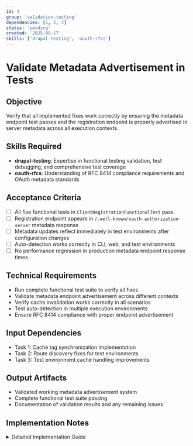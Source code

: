 ```yaml
---
id: 4
group: 'validation-testing'
dependencies: [1, 2, 3]
status: 'pending'
created: '2025-09-17'
skills: ['drupal-testing', 'oauth-rfcs']
---
```


# Validate Metadata Advertisement in Tests

## Objective

Verify that all implemented fixes work correctly by ensuring the metadata endpoint test passes and the registration endpoint is properly advertised in server metadata across all execution contexts.

## Skills Required

- **drupal-testing**: Expertise in functional testing validation, test debugging, and comprehensive test coverage
- **oauth-rfcs**: Understanding of RFC 8414 compliance requirements and OAuth metadata standards

## Acceptance Criteria

- [ ] All five functional tests in `ClientRegistrationFunctionalTest` pass
- [ ] Registration endpoint appears in `/.well-known/oauth-authorization-server` metadata response
- [ ] Metadata updates reflect immediately in test environments after configuration changes
- [ ] Auto-detection works correctly in CLI, web, and test environments
- [ ] No performance regression in production metadata endpoint response times

## Technical Requirements

- Run complete functional test suite to verify all fixes
- Validate metadata endpoint advertisement across different contexts
- Verify cache invalidation works correctly in all scenarios
- Test auto-detection in multiple execution environments
- Ensure RFC 8414 compliance with proper endpoint advertisement

## Input Dependencies

- Task 1: Cache tag synchronization implementation
- Task 2: Route discovery fixes for test environments
- Task 3: Test environment cache handling improvements

## Output Artifacts

- Validated working metadata advertisement system
- Complete functional test suite passing
- Documentation of validation results and any remaining issues

## Implementation Notes

<details>
<summary>Detailed Implementation Guide</summary>

### Comprehensive Validation Strategy

This task focuses on validation rather than implementation. It ensures all previous fixes work together correctly.

### Key Validation Areas

1. **Functional Test Validation**:

   ```bash
   # Run the specific failing test
   vendor/bin/phpunit web/modules/contrib/simple_oauth_21/tests/src/Functional/ClientRegistrationFunctionalTest.php --filter="testMetadataEndpoints"

   # Run full test suite to ensure no regressions
   vendor/bin/phpunit web/modules/contrib/simple_oauth_21/tests/src/Functional/ClientRegistrationFunctionalTest.php
   ```

2. **Cross-Context Metadata Verification**:

   ```bash
   # Test CLI context
   vendor/bin/drush eval "
   \$service = \Drupal::service('simple_oauth_server_metadata.server_metadata');
   \$metadata = \$service->getServerMetadata();
   var_dump(isset(\$metadata['registration_endpoint']));
   "

   # Test HTTP context
   curl -s http://web/.well-known/oauth-authorization-server | jq .registration_endpoint
   ```

3. **Cache Invalidation Verification**:
   - Verify configuration changes trigger metadata updates
   - Test cache clearing works across all layers
   - Ensure test environment bypasses caching appropriately

4. **Performance Validation**:
   - Measure metadata endpoint response times before/after changes
   - Verify no regression in production caching behavior
   - Validate cache hit rates remain optimal

### Success Criteria Verification

1. **Registration Endpoint Advertisement**:
   - Endpoint appears in metadata JSON response
   - URL is correctly formatted and accessible
   - Advertisement works across all execution contexts

2. **Test Suite Completion**:
   - All five tests in `ClientRegistrationFunctionalTest` pass
   - No new test failures introduced
   - Existing OAuth functionality remains intact

3. **Cache Performance**:
   - No measurable performance regression
   - Cache invalidation works without excessive overhead
   - Production caching behavior unchanged

### Files to Validate

- Metadata endpoint: `/.well-known/oauth-authorization-server`
- Test file: `tests/src/Functional/ClientRegistrationFunctionalTest.php`
- Service implementation: `ServerMetadataService.php`
- Controller caching: `ServerMetadataController.php`

### Debugging Support

If validation fails:

- Check cache tag implementation in Task 1
- Verify route discovery fixes in Task 2
- Validate test cache handling in Task 3
- Provide detailed error analysis and recommendations

### Documentation Requirements

- Document validation results
- Record any remaining issues or edge cases
- Provide recommendations for future improvements
- Ensure RFC 8414 compliance is maintained

</details>
